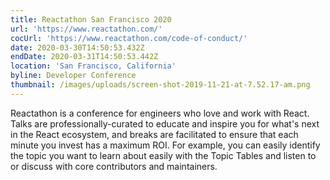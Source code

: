 ```yaml
---
title: Reactathon San Francisco 2020
url: 'https://www.reactathon.com/'
cocUrl: 'https://www.reactathon.com/code-of-conduct/'
date: 2020-03-30T14:50:53.432Z
endDate: 2020-03-31T14:50:53.442Z
location: 'San Francisco, California'
byline: Developer Conference
thumbnail: /images/uploads/screen-shot-2019-11-21-at-7.52.17-am.png
---
```


Reactathon is a conference for engineers who love and work with React. Talks are professionally-curated to educate and inspire you for what's next in the React ecosystem, and breaks are facilitated to ensure that each minute you invest has a maximum ROI. For example, you can easily identify the topic you want to learn about easily with the Topic Tables and listen to or discuss with core contributors and maintainers.
